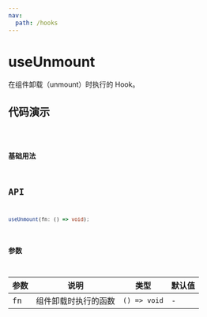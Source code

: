 ```yaml
---
nav:
  path: /hooks
---
```


# useUnmount

在组件卸载（unmount）时执行的 Hook。

## 代码演示

<code src="./demo/demo1.tsx" />

### 基础用法

## API

```typescript
useUnmount(fn: () => void);
```

### 参数

| 参数 | 说明                 | 类型         | 默认值 |
| ---- | -------------------- | ------------ | ------ |
| fn   | 组件卸载时执行的函数 | `() => void` | -      |
